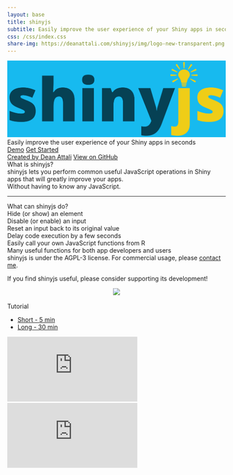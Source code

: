 ```yaml
---
layout: base
title: shinyjs
subtitle: Easily improve the user experience of your Shiny apps in seconds
css: /css/index.css
share-img: https://deanattali.com/shinyjs/img/logo-new-transparent.png
---
```


<div id="page-header">
  <div id="page-title">
    <img src="img/logo-new-blue.png" />
  </div>
  <div id="page-subtitle">Easily improve the user experience of your Shiny apps in seconds</div>
  <div id="header-btns">
    <a id="header-btn-left" class="btn" href="{{ site.baseurl }}/demo">Demo</a>
    <a id="header-btn-right" class="btn" href="{{ site.baseurl }}/basic">Get Started</a>
  </div>
  <div id="header-credits">
    <a href="https://deanattali.com">Created by Dean Attali</a>
    <a href="https://github.com/daattali/shinyjs">View on GitHub</a>
  </div>
</div>

<div id="what-is-shinyjs">What is shinyjs?</div>
<div id="shinyjs-desc">
  shinyjs lets you perform common useful JavaScript operations in Shiny apps that will greatly improve your apps.
  <div id="shinyjs-without">
    Without having to know any JavaScript.
  </div>
</div>

<hr id="shinyjs-separator"/>

<div id="what-it-does">
  <div id="what-it-does-title">What can shinyjs do?</div>
  <div class="feature">
    <i class="fa fa-eye"></i>
    Hide (or show) an element
  </div>
  <div class="feature">
    <i class="fa fa-ban"></i>
    Disable (or enable) an input
  </div>
  <div class="feature">
    <i class="fa fa-repeat"></i>
    Reset an input back to its original value
  </div>
  <div class="feature">
    <i class="fa fa-clock-o"></i>
    Delay code execution by a few seconds
  </div>
  <div class="feature">
    <i class="fa fa-globe"></i>
    Easily call your own JavaScript functions from R
  </div>
  <div class="feature">
    <i class="fa fa-check"></i>
    Many useful functions for both app developers and users
  </div>
</div>

<div id="license-section">
  shinyjs is under the AGPL-3 license. For commercial usage, please <a href="https://deanattali.com/contact">contact me</a>.
  <p>If you find shinyjs useful, please consider supporting its development!</p>
  <div id="smiley"><i class="fa fa-smile-o"></i></div>

  <p align="center">
    <a href="https://github.com/sponsors/daattali">
      <img src="https://www.paypalobjects.com/en_US/i/btn/btn_donate_LG.gif">
    </a>
  </p>
</div>

<div id="tutorial-section">

  <div id="tutorial-title">Tutorial</div>

  <ul class="nav nav-pills">
    <li class="active"><a data-toggle="tab" href="#short-tutorial">Short - 5 min</a></li>
    <li><a data-toggle="tab" href="#long-tutorial">Long - 30 min</a></li>
  </ul>

  <div class="tab-content">
    <div id="short-tutorial" class="tab-pane fade in active">
      <iframe src="https://www.youtube.com/embed/FYPd5W75HPE" frameborder="0" allowfullscreen></iframe>
    </div>
    <div id="long-tutorial" class="tab-pane fade">
      <iframe src="https://www.youtube.com/embed/fPY13maWKKE" frameborder="0" allowfullscreen></iframe>  </div>
  </div>
</div>
